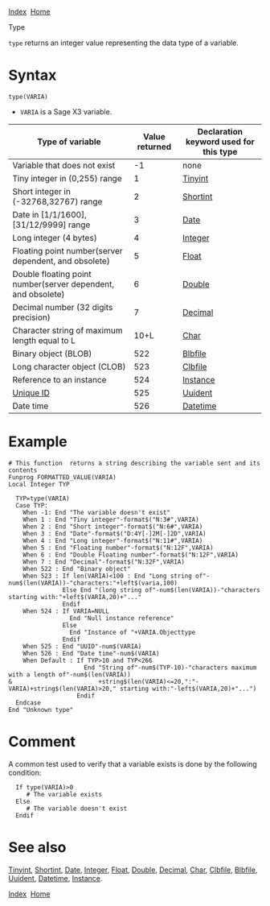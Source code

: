 [Index](index.html)  [Home](getting-started_home.html)

Type

`type` returns an integer value representing the data type of a variable.

# Syntax

```
type(VARIA)
```

* `VARIA` is a Sage X3 variable.

| Type of variable | Value returned | Declaration keyword used for this type |
| --- | --- | --- |
| Variable that does not exist | -1 | none |
| Tiny integer in (0,255) range | 1 | [Tinyint](4gl_tinyint.html) |
| Short integer in (-32768,32767) range | 2 | [Shortint](4gl_shortint.html) |
| Date in [1/1/1600], [31/12/9999] range | 3 | [Date](4gl_date.html) |
| Long integer (4 bytes) | 4 | [Integer](4gl_integer.html) |
| Floating point number(server dependent, and obsolete) | 5 | [Float](4gl_float.html) |
| Double floating point number(server dependent, and obsolete) | 6 | [Double](4gl_double.html) |
| Decimal number (32 digits precision) | 7 | [Decimal](4gl_decimal.html) |
| Character string of maximum length equal to L | 10+L | [Char](4gl_char.html) |
| Binary object (BLOB) | 522 | [Blbfile](4gl_blbfile.html) |
| Long character object (CLOB) | 523 | [Clbfile](4gl_clbfile.html) |
| Reference to an instance | 524 | [Instance](4gl_instance.html) |
| [Unique ID](4gl_glossary-uuid.html) | 525 | [Uuident](4gl_uuident.html) |
| Date time | 526 | [Datetime](4gl_datetime.html) |

# Example

```
# This function  returns a string describing the variable sent and its contents
Funprog FORMATTED_VALUE(VARIA)
Local Integer TYP

  TYP=type(VARIA)
  Case TYP:
    When -1: End "The variable doesn't exist"
    When 1 : End "Tiny integer"-format$("N:3#",VARIA)
    When 2 : End "Short integer"-format$("N:6#",VARIA)
    When 3 : End "Date"-format$("D:4Y[-]2M[-]2D",VARIA)
    When 4 : End "Long integer"-format$("N:11#",VARIA)
    When 5 : End "Floating number"-format$("N:12F",VARIA)
    When 6 : End "Double Floating number"-format$("N:12F",VARIA)
    When 7 : End "Decimal"-format$("N:32F",VARIA)
    When 522 : End "Binary object"
    When 523 : If len(VARIA)<100 : End "Long string of"-num$(len(VARIA))-"characters:"+left$(varia,100)
               Else End "(long string of"-num$(len(VARIA))-"characters starting with:"+left$(VARIA,20)+"..."
               Endif
    When 524 : If VARIA=NULL 
                 End "Null instance reference"
               Else
                 End "Instance of "+VARIA.Objecttype
               Endif
    When 525 : End "UUID"-num$(VARIA)
    When 526 : End "Date time"-num$(VARIA)
    When Default : If TYP>10 and TYP<266
                     End "String of"-num$(TYP-10)-"characters maximum with a length of"-num$(len(VARIA))
&                        +string$(len(VARIA)<=20,":"-VARIA)+string$(len(VARIA)>20," starting with:"-left$(VARIA,20)+"...")
                   Endif
  Endcase
End "Unknown type"
```

# Comment

A common test used to verify that a variable exists is done by the following condition:

```
  If type(VARIA)>0
     # The variable exists
  Else
     # The variable doesn't exist
  Endif
```

# See also

[Tinyint](4gl_tinyint.html), [Shortint](4gl_shortint.html), [Date](4gl_date.html), [Integer](4gl_integer.html), [Float](4gl_float.html), [Double](4gl_double.html), [Decimal](4gl_decimal.html), [Char](4gl_char.html), [Clbfile](4gl_clbfile.html), [Blbfile](4gl_blbfile.html), [Uuident](4gl_uuident.html), [Datetime](4gl_datetime.html), [Instance](4gl_instance.html).

  

[Index](index.html)  [Home](getting-started_home.html)